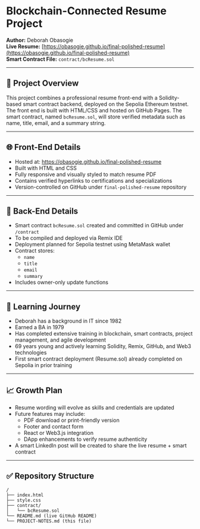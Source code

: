 
# Blockchain-Connected Resume Project

**Author:** Deborah Obasogie  
**Live Resume:** [https://obasogie.github.io/final-polished-resume](https://obasogie.github.io/final-polished-resume)  
**Smart Contract File:** `contract/bcResume.sol`

---

## 🔷 Project Overview

This project combines a professional resume front-end with a Solidity-based smart contract backend, deployed on the Sepolia Ethereum testnet. The front end is built with HTML/CSS and hosted on GitHub Pages. The smart contract, named `bcResume.sol`, will store verified metadata such as name, title, email, and a summary string.

---

## 🌐 Front-End Details

- Hosted at: https://obasogie.github.io/final-polished-resume
- Built with HTML and CSS
- Fully responsive and visually styled to match resume PDF
- Contains verified hyperlinks to certifications and specializations
- Version-controlled on GitHub under `final-polished-resume` repository

---

## 🔗 Back-End Details

- Smart contract `bcResume.sol` created and committed in GitHub under `/contract`
- To be compiled and deployed via Remix IDE
- Deployment planned for Sepolia testnet using MetaMask wallet
- Contract stores:
  - `name`
  - `title`
  - `email`
  - `summary`
- Includes owner-only update functions

---

## 🧠 Learning Journey

- Deborah has a background in IT since 1982
- Earned a BA in 1979
- Has completed extensive training in blockchain, smart contracts, project management, and agile development
- 69 years young and actively learning Solidity, Remix, GitHub, and Web3 technologies
- First smart contract deployment (Resume.sol) already completed on Sepolia in prior training

---

## 📈 Growth Plan

- Resume wording will evolve as skills and credentials are updated
- Future features may include:
  - PDF download or print-friendly version
  - Footer and contact form
  - React or Web3.js integration
  - DApp enhancements to verify resume authenticity
- A smart LinkedIn post will be created to share the live resume + smart contract

---

## ✅ Repository Structure

```
/
├── index.html
├── style.css
├── contract/
│   └── bcResume.sol
└── README.md (live GitHub README)
└── PROJECT-NOTES.md (this file)
```
